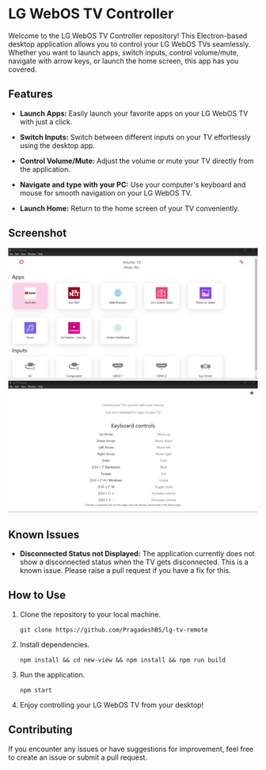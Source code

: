 # LG WebOS TV Controller

Welcome to the LG WebOS TV Controller repository! This Electron-based desktop application allows you to control your LG WebOS TVs seamlessly. Whether you want to launch apps, switch inputs, control volume/mute, navigate with arrow keys, or launch the home screen, this app has you covered.

## Features

- **Launch Apps:** Easily launch your favorite apps on your LG WebOS TV with just a click.

- **Switch Inputs:** Switch between different inputs on your TV effortlessly using the desktop app.

- **Control Volume/Mute:** Adjust the volume or mute your TV directly from the application.

- **Navigate and type with your PC:** Use your computer's keyboard and mouse for smooth navigation on your LG WebOS TV.

- **Launch Home:** Return to the home screen of your TV conveniently.

## Screenshot

![LG WebOS TV Controller](screenshots/ss.png)
![LG WebOS TV Controller](screenshots/ss2.png)

## Known Issues

- **Disconnected Status not Displayed:** The application currently does not show a disconnected status when the TV gets disconnected. This is a known issue. Please raise a pull request if you have a fix for this.

## How to Use

1. Clone the repository to your local machine.

   ```
   git clone https://github.com/PragadeshBS/lg-tv-remote
   ```

2. Install dependencies.

   ```
   npm install && cd new-view && npm install && npm run build
   ```

3. Run the application.

   ```
   npm start
   ```

4. Enjoy controlling your LG WebOS TV from your desktop!

## Contributing

If you encounter any issues or have suggestions for improvement, feel free to create an issue or submit a pull request.
